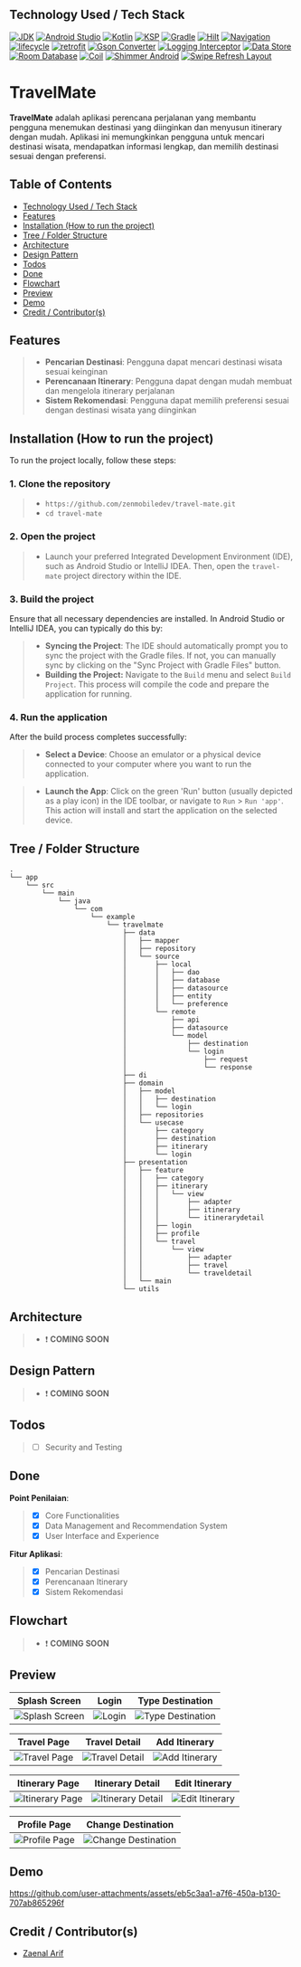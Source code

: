 
## Technology Used / Tech Stack

[![JDK](https://img.shields.io/badge/openjdk-21.0.3-437291?style=for-the-badge&logo=openJdk&logoColor=white)](https://openjdk.org/)
[![Android Studio](https://img.shields.io/badge/Android_Studio-2024.2.1_Patch_3-3DDC84?style=for-the-badge&logo=android-studio&logoColor=white)](https://developer.android.com/studio)
[![Kotlin](https://img.shields.io/badge/Kotlin-1.9.24-7F52FF?style=for-the-badge&logo=kotlin&logoColor=white)](http://kotlinlang.org)
[![KSP](https://img.shields.io/badge/KSP-1.9.24--1.0.20-7F52FF?style=for-the-badge&logo=kotlin&logoColor=white)](https://github.com/google/ksp)
[![Gradle](https://img.shields.io/badge/gradle-8.9-02303A?style=for-the-badge&logo=gradle&logoColor=white)](https://developer.android.com/studio/releases/gradle-plugin)
[![Hilt](https://img.shields.io/badge/hilt-2.51.1-3DDC84?style=for-the-badge&logo=android&logoColor=white)](https://developer.android.com/training/dependency-injection/hilt-android)
[![Navigation](https://img.shields.io/badge/Navigation-2.8.5-3DDC84?style=for-the-badge&logo=android&logoColor=white)](https://developer.android.com/jetpack/androidx/releases/navigation)
[![lifecycle](https://img.shields.io/badge/Lifecycle-2.8.7-3DDC84?style=for-the-badge&logo=android&logoColor=white)](https://developer.android.com/jetpack/androidx/releases/lifecycle)
[![retrofit](https://img.shields.io/badge/Retrofit-2.11.0-000000?style=for-the-badge&logo=github&logoColor=white)](https://github.com/square/retrofit)
[![Gson Converter](https://img.shields.io/badge/Converter_Gson-2.11.0-000000?style=for-the-badge&logo=github&logoColor=white)](https://github.com/square/retrofit/blob/trunk/retrofit-converters/gson/README.md)
[![Logging Interceptor](https://img.shields.io/badge/Logging_Interceptor-4.9.1-000000?style=for-the-badge&logo=github&logoColor=white)](https://github.com/square/okhttp/tree/master/okhttp-logging-interceptor)
[![Data Store](https://img.shields.io/badge/Data_Store_Preference-1.0.0-3DDC84?style=for-the-badge&logo=android&logoColor=white)](https://developer.android.com/jetpack/androidx/releases/datastore)
[![Room Database](https://img.shields.io/badge/Room_Database-2.6.1-3DDC84?style=for-the-badge&logo=android&logoColor=white)](https://developer.android.com/jetpack/androidx/releases/room)
[![Coil](https://img.shields.io/badge/Coil-3.0.4-000000?style=for-the-badge&logo=github&logoColor=white)](https://coil-kt.github.io/coil/)
[![Shimmer Android](https://img.shields.io/badge/Shimmer_Android-0.5.0-0467DF?style=for-the-badge&logo=meta&logoColor=white)](https://github.com/facebookarchive/shimmer-android)
[![Swipe Refresh Layout](https://img.shields.io/badge/Swipe_Refresh_Layout-1.1.0-3DDC84?style=for-the-badge&logo=android&logoColor=white)](https://developer.android.com/jetpack/androidx/releases/swiperefreshlayout)
# TravelMate

**TravelMate** adalah aplikasi perencana perjalanan yang membantu pengguna menemukan destinasi yang diinginkan dan menyusun itinerary dengan mudah. Aplikasi ini memungkinkan pengguna untuk mencari destinasi wisata, mendapatkan informasi lengkap, dan memilih destinasi sesuai dengan preferensi.


## Table of Contents
- [Technology Used / Tech Stack](#technology-used--tech-stack)
- [Features](#features)
- [Installation (How to run the project)](#installation-how-to-run-the-project)
- [Tree / Folder Structure](#tree--folder-structure)
- [Architecture](#architecture)
- [Design Pattern](#design-pattern)
- [Todos](#todos)
- [Done](#done)
- [Flowchart](#flowchart)
- [Preview](#preview)
- [Demo](#demo)
- [Credit / Contributor(s)](#credit--contributors)
## Features

>- **Pencarian Destinasi**: Pengguna dapat mencari destinasi wisata sesuai keinginan
>- **Perencanaan Itinerary**: Pengguna dapat dengan mudah membuat dan mengelola itinerary perjalanan
>- **Sistem Rekomendasi**: Pengguna dapat memilih preferensi sesuai dengan destinasi wisata yang diinginkan

## Installation (How to run the project)

To run the project locally, follow these steps:

### 1. Clone the repository
>- ```https://github.com/zenmobiledev/travel-mate.git```
>- ```cd travel-mate```

### 2. Open the project
>- Launch your preferred Integrated Development Environment (IDE), such as Android Studio or IntelliJ IDEA. Then, open the ```travel-mate``` project directory within the IDE.

### 3. Build the project
Ensure that all necessary dependencies are installed. In Android Studio or IntelliJ IDEA, you can typically do this by:

>- **Syncing the Project**: The IDE should automatically prompt you to sync the project with the Gradle files. If not, you can manually sync by clicking on the "Sync Project with Gradle Files" button.
>- **Building the Project:** Navigate to the ```Build``` menu and select ```Build Project```. This process will compile the code and prepare the application for running.

### 4. Run the application
After the build process completes successfully:

>- **Select a Device**: Choose an emulator or a physical device connected to your computer where you want to run the application.

>- **Launch the App**: Click on the green 'Run' button (usually depicted as a play icon) in the IDE toolbar, or navigate to ```Run``` > ```Run 'app'```. This action will install and start the application on the selected device.
## Tree / Folder Structure

```
.
└── app
    └── src
        └── main
            └── java
                └── com
                    └── example
                        └── travelmate
                            ├── data
                            │   ├── mapper
                            │   ├── repository
                            │   └── source
                            │       ├── local
                            │       │   ├── dao
                            │       │   ├── database
                            │       │   ├── datasource
                            │       │   ├── entity
                            │       │   └── preference
                            │       └── remote
                            │           ├── api
                            │           ├── datasource
                            │           └── model
                            │               ├── destination
                            │               └── login
                            │                   ├── request
                            │                   └── response
                            ├── di
                            ├── domain
                            │   ├── model
                            │   │   ├── destination
                            │   │   └── login
                            │   ├── repositories
                            │   └── usecase
                            │       ├── category
                            │       ├── destination
                            │       ├── itinerary
                            │       └── login
                            ├── presentation
                            │   ├── feature
                            │   │   ├── category
                            │   │   ├── itinerary
                            │   │   │   └── view
                            │   │   │       ├── adapter
                            │   │   │       ├── itinerary
                            │   │   │       └── itinerarydetail
                            │   │   ├── login
                            │   │   ├── profile
                            │   │   └── travel
                            │   │       └── view
                            │   │           ├── adapter
                            │   │           ├── travel
                            │   │           └── traveldetail
                            │   └── main
                            └── utils
```
## Architecture
>- :exclamation: **COMING SOON**

## Design Pattern
>- :exclamation: **COMING SOON**

## Todos
>- [ ] Security and Testing

## Done
**Point Penilaian**:
>- [x] Core Functionalities
>- [x] Data Management and Recommendation System
>- [x] User Interface and Experience

**Fitur Aplikasi**:
>- [x]  Pencarian Destinasi
>- [x]  Perencanaan Itinerary
>- [x]  Sistem Rekomendasi

## Flowchart
>- :exclamation: **COMING SOON**

## Preview
|Splash Screen                     |Login                             |Type Destination                  |
|----------------------------------|----------------------------------|----------------------------------|
|![Splash Screen](https://github.com/zenmobiledev/travel-mate/blob/master/app/src/main/java/com/example/assets/splash_screen.png)|![Login](https://github.com/zenmobiledev/travel-mate/blob/master/app/src/main/java/com/example/assets/login.png)|![Type Destination](https://github.com/zenmobiledev/travel-mate/blob/master/app/src/main/java/com/example/assets/destination_type.png)|

|Travel Page                       |Travel Detail                     |Add Itinerary                     |
|----------------------------------|----------------------------------|----------------------------------|
|![Travel Page](https://github.com/zenmobiledev/travel-mate/blob/master/app/src/main/java/com/example/assets/travel_page.png)|![Travel Detail](https://github.com/zenmobiledev/travel-mate/blob/master/app/src/main/java/com/example/assets/travel_detail.png)|![Add Itinerary](https://github.com/zenmobiledev/travel-mate/blob/master/app/src/main/java/com/example/assets/add_itinerary.png)|

|Itinerary Page                    |Itinerary Detail                  |Edit Itinerary                    |
|----------------------------------|----------------------------------|----------------------------------|
|![Itinerary Page](https://github.com/zenmobiledev/travel-mate/blob/master/app/src/main/java/com/example/assets/itinerary_page.png)|![Itinerary Detail](https://github.com/zenmobiledev/travel-mate/blob/master/app/src/main/java/com/example/assets/itinerary_detail_page.png)|![Edit Itinerary](https://github.com/zenmobiledev/travel-mate/blob/master/app/src/main/java/com/example/assets/edit_itinerary.png)|


|Profile Page                      |Change Destination                |
|----------------------------------|----------------------------------|
|![Profile Page](https://github.com/zenmobiledev/travel-mate/blob/master/app/src/main/java/com/example/assets/profile_page.png)|![Change Destination](https://github.com/zenmobiledev/travel-mate/blob/master/app/src/main/java/com/example/assets/change_destination_page.png)|
## Demo

https://github.com/user-attachments/assets/eb5c3aa1-a7f6-450a-b130-707ab865296f

## Credit / Contributor(s)

- [Zaenal Arif](https://github.com/zenmobiledev)

